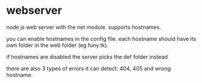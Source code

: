 # webserver
node js web server with the net module. supports hostnames.

you can enable hostnames in the config file. each hostname should have its own
folder in the web folder (eg funy.tk). 

if hostnames are disabled the server picks the def folder instead

there are also 3 types of errors it can detect: 404, 405 and wrong hostname.
